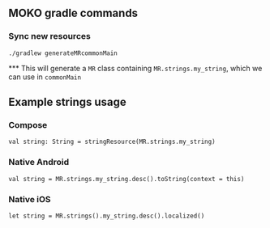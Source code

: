 ## MOKO gradle commands
### Sync new resources
```
./gradlew generateMRcommonMain
```
*** This will generate a `MR` class containing `MR.strings.my_string`, which we can use in `commonMain`

## Example strings usage
### Compose
```
val string: String = stringResource(MR.strings.my_string)
```
### Native Android
```
val string = MR.strings.my_string.desc().toString(context = this)
```
### Native iOS
```
let string = MR.strings().my_string.desc().localized()
```
